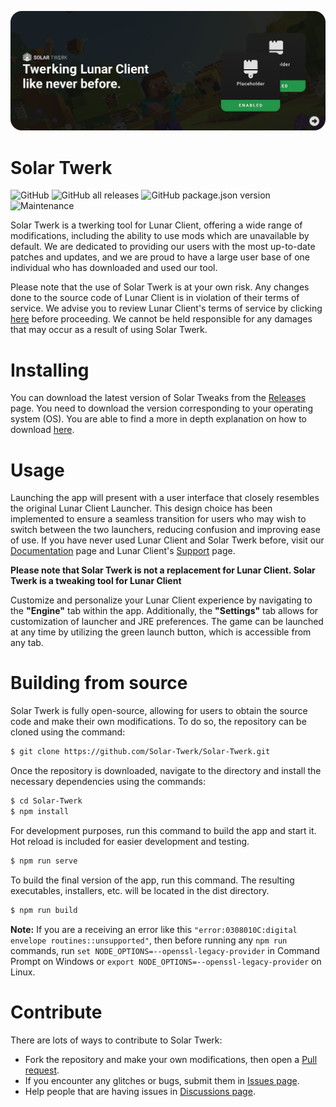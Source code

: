 ![Banner](./public/banner.png)

# Solar Twerk

![GitHub](https://img.shields.io/github/license/Solar-Tweaks/Solar-Tweaks?style=for-the-badge)
![GitHub all releases](https://img.shields.io/github/downloads/Solar-Tweaks/Solar-Tweaks/total?style=for-the-badge)
![GitHub package.json version](https://img.shields.io/github/package-json/version/Solar-Tweaks/Solar-Tweaks?style=for-the-badge)
![Maintenance](https://img.shields.io/maintenance/yes/2023?style=for-the-badge)

Solar Twerk is a twerking tool for Lunar Client, offering a wide range of modifications, including the ability to use mods which are unavailable by default.
We are dedicated to providing our users with the most up-to-date patches and updates, and we are proud to have a large user base of one individual who has downloaded and used our tool.

Please note that the use of Solar Twerk is at your own risk. Any changes done to the source code of Lunar Client is in violation of their terms of service. We advise you to review Lunar Client's terms of service by clicking [here](https://www.lunarclient.com/terms) before proceeding. We cannot be held responsible for any damages that may occur as a result of using Solar Twerk.

# Installing

You can download the latest version of Solar Tweaks from the [Releases](https://github.com/Solar-Tweaks/Solar-Tweaks/releases) page. You need to download the version corresponding to your operating system (OS). You are able to find a more in depth explanation on how to download [here](https://github.com/Solar-Tweaks/Solar-Tweaks/wiki/Download-Solar-Tweaks).

# Usage

Launching the app will present with a user interface that closely resembles the original Lunar Client Launcher. This design choice has been implemented to ensure a seamless transition for users who may wish to switch between the two launchers, reducing confusion and improving ease of use. If you have never used Lunar Client and Solar Twerk before, visit our [Documentation](https://docs.solartweaks.com) page and Lunar Client's [Support](https://support.lunarclient.com) page.

**Please note that Solar Twerk is not a replacement for Lunar Client. Solar Twerk is a tweaking tool for Lunar Client**

Customize and personalize your Lunar Client experience by navigating to the **"Engine"** tab within the app. Additionally, the **"Settings"** tab allows for customization of launcher and JRE preferences. The game can be launched at any time by utilizing the green launch button, which is accessible from any tab.

# Building from source

Solar Twerk is fully open-source, allowing for users to obtain the source code and make their own modifications. To do so, the repository can be cloned using the command:

```bash
$ git clone https://github.com/Solar-Twerk/Solar-Twerk.git
```

Once the repository is downloaded, navigate to the directory and install the necessary dependencies using the commands:

```bash
$ cd Solar-Twerk
$ npm install
```

For development purposes, run this command to build the app and start it. Hot reload is included for easier development and testing.

```bash
$ npm run serve
```

To build the final version of the app, run this command. The resulting executables, installers, etc. will be located in the dist directory.

```bash
$ npm run build
```

**Note:** If you are a receiving an error like this `"error:0308010C:digital envelope routines::unsupported"`, then before running any `npm run` commands, run `set NODE_OPTIONS=--openssl-legacy-provider` in Command Prompt on Windows or `export NODE_OPTIONS=--openssl-legacy-provider` on Linux.

# Contribute

There are lots of ways to contribute to Solar Twerk:

- Fork the repository and make your own modifications, then open a [Pull request](https://github.com/Solar-Tweaks/Solar-Tweaks/pulls).
- If you encounter any glitches or bugs, submit them in [Issues page](https://github.com/Solar-Tweaks/Solar-Tweaks/issues).
- Help people that are having issues in [Discussions page](https://github.com/orgs/Solar-Tweaks/discussions).
